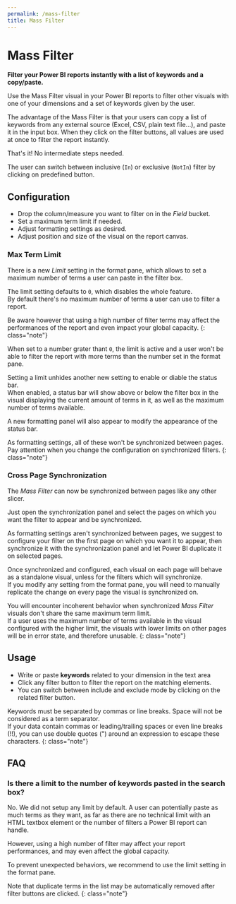 ```yaml
---
permalink: /mass-filter
title: Mass Filter
---
```

# Mass Filter
**Filter your Power BI reports instantly with a list of keywords and a copy/paste.**

Use the Mass Filter visual in your Power BI reports to filter other visuals with one of your dimensions and a set of keywords given by the user.

The advantage of the Mass Filter is that your users can copy a list of keywords from any external source (Excel, CSV, plain text file...), and paste it in the input box. When they click on the filter buttons, all values are used at once to filter the report instantly.

That's it! No intermediate steps needed.

The user can switch between inclusive (`In`) or exclusive (`NotIn`) filter by clicking on predefined button.

## Configuration
- Drop the column/measure you want to filter on in the _Field_ bucket.
- Set a maximum term limit if needed.
- Adjust formatting settings as desired.
- Adjust position and size of the visual on the report canvas.

### Max Term Limit
There is a new _Limit_ setting in the format pane, which allows to set a maximum number of terms a user can paste in the filter box.

The limit setting defaults to `0`, which disables the whole feature.<br />
By default there's no maximum number of terms a user can use to filter a report.

Be aware however that using a high number of filter terms may affect the performances of the report and even impact your global capacity.
{: class="note"}

When set to a number grater thant `0`, the limit is active and a user won't be able to filter the report with more terms than the number set in the format pane.

Setting a limit unhides another new setting to enable or diable the status bar.<br />
When enabled, a status bar will show above or below the filter box in the visual displaying the current amount of terms in it, as well as the maximum number of terms available.

A new formatting panel will also appear to modify the appearance of the status bar.

As formatting settings, all of these won't be synchronized between pages.<br />
Pay attention when you change the configuration on synchronized filters.
{: class="note"}

### Cross Page Synchronization
The _Mass Filter_ can now be synchronized between pages like any other slicer.

Just open the synchronization panel and select the pages on which you want the filter to appear and be synchronized.

As formatting settings aren't synchronized between pages, we suggest to configure your filter on the first page on which you want it to appear, then synchronize it with the synchronization panel and let Power BI duplicate it on selected pages.

Once synchronized and configured, each visual on each page will behave as a standalone visual, unless for the filters which will synchronize.<br />
If you modify any setting from the format pane, you will need to manually replicate the change on every page the visual is synchronized on.

You will encounter incoherent behavior when synchronized _Mass Filter_ visuals don't share the same maximum term limit.<br />
If a user uses the maximum number of terms available in the visual configured with the higher limit, the visuals with lower limits on other pages will be in error state, and therefore unusable.
{: class="note"}

## Usage
- Write or paste __keywords__ related to your dimension in the text area
- Click any filter button to filter the report on the matching elements.
- You can switch between include and exclude mode by clicking on the related filter button.

Keywords must be separated by commas or line breaks. Space will not be considered as a term separator.<br />
If your data contain commas or leading/trailing spaces or even line breaks (!!), you can use double quotes (") around an expression to escape these characters.
{: class="note"}

## FAQ

### Is there a limit to the number of keywords pasted in the search box?
No. We did not setup any limit by default. A user can potentially paste as much terms as they want, as far as there are no technical limit with an HTML textbox element or the number of filters a Power BI report can handle.

However, using a high number of filter may affect your report performances, and may even affect the global capacity.

To prevent unexpected behaviors, we recommend to use the limit setting in the format pane.

Note that duplicate terms in the list may be automatically removed after filter buttons are clicked.
{: class="note"}
